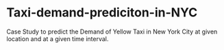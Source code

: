 # Taxi-demand-prediciton-in-NYC
Case Study to predict the Demand of Yellow Taxi in New York City at given location and at a given time interval.
